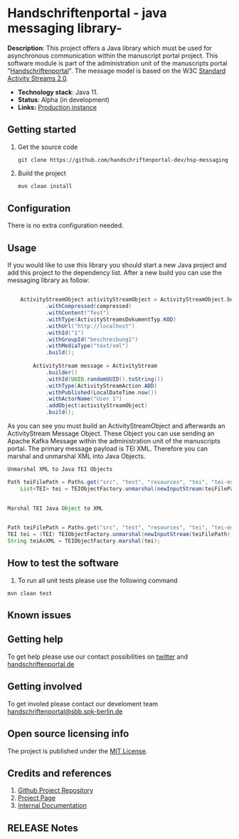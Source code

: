 # Handschriftenportal - java messaging library-

**Description**:  This project offers a Java library which must be used for asynchronous communication within the manuscript portal project. This software module is part of the administration unit of the manuscripts portal "[Handschriftenportal](https://handschriftenportal.de/)". The message model is based on the W3C [Standard Activity Streams 2.0](https://www.w3.org/TR/activitystreams-core/).

- **Technology stack**:  Java 11. 
- **Status**:  Alpha (in development)
- **Links:** [Production instance](https://alpha.erfassung.handschriftenportal.de/dashboard.xhtml)

## Getting started

1. Get the source code

   ```
   git clone https://github.com/handschriftenportal-dev/hsp-messaging
   ```

2. Build the project

   ```javascript
   mvn clean install
   ```


## Configuration

There is no extra configuration needed. 

## Usage

If you would like to use this library you should start a new Java project and add this project to the dependency list. After a new build you can use the messaging library as follow: 

```java

    ActivityStreamObject activityStreamObject = ActivityStreamObject.builder()
            .withCompressed(compressed)
            .withContent("Test")
            .withType(ActivityStreamsDokumentTyp.KOD)
            .withUrl("http://localhost")
            .withId("1")
            .withGroupId("beschreibung1")
            .withMediaType("text/xml")
            .build();
    
        ActivityStream message = ActivityStream
            .builder()
            .withId(UUID.randomUUID().toString())
            .withType(ActivityStreamAction.ADD)
            .withPublished(LocalDateTime.now())
            .withActorName("User 1")
            .addObject(activityStreamObject)
            .build();

```



As you can see you must build an ActivityStreamObject and afterwards an ActivityStream Message Object. These Object you can use sending an Apache Kafka Message within the administration unit of the manuscripts portal.  The primary message payload is TEI XML. Therefore you can marshal and unmarshal XML into Java Objects. 



```java
Unmarshal XML to Java TEI Objects 

Path teiFilePath = Paths.get("src", "test", "resources", "tei", "tei-msDesc_Westphal.xml");
    List<TEI> tei = TEIObjectFactory.unmarshal(newInputStream(teiFilePath));
        
        
Marshal TEI Java Object to XML


Path teiFilePath = Paths.get("src", "test", "resources", "tei", "tei-msDesc_Westphal.xml");
TEI tei = (TEI) TEIObjectFactory.unmarshal(newInputStream(teiFilePath));
String teiAsXML = TEIObjectFactory.marshal(tei);

```

## How to test the software

1. To run all unit tests please use the following command

```
mvn clean test
```

## Known issues

## Getting help

To get help please use our contact possibilities on [twitter](https://twitter.com/hsprtl) and [handschriftenportal.de](https://handschriftenportal.de/)

## Getting involved

To get involed please contact our develoment team [handschriftenportal@sbb.spk-berlin.de](handschriftenportal-dev@sbb.spk-berlin.de)

## Open source licensing info

The project is published under the [MIT License](https://opensource.org/licenses/MIT).

## Credits and references

1. [Github Project Repository](https://github.com/handschriftenportal-dev)
2. [Project Page](https://handschriftenportal.de/)
3. [Internal Documentation](doc/ARC42.md)

## RELEASE Notes

